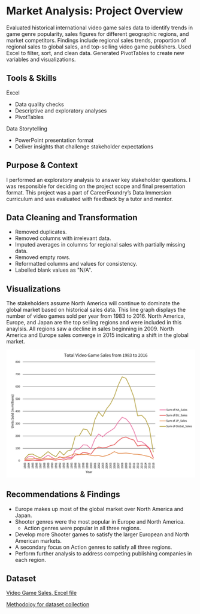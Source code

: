 # Market Analysis: Project Overview
Evaluated historical international video game sales data to identify trends in game genre popularity, sales figures for different geographic regions, and market competitors. Findings include regional sales trends, proportion of regional sales to global sales, and top-selling video game publishers. Used Excel to filter, sort, and clean data. Generated PivotTables to create new variables and visualizations.

## Tools & Skills
Excel
* Data quality checks
* Descriptive and exploratory analyses
* PivotTables
  
Data Storytelling
* PowerPoint presentation format
* Deliver insights that challenge stakeholder expectations

## Purpose & Context
I performed an exploratory analysis to answer key stakeholder questions. I was responsible for deciding on the project scope and final presentation format. This project was a part of 
CareerFoundry’s Data Immersion curriculum and was evaluated with feedback by a tutor and mentor.

## Data Cleaning and Transformation
* Removed duplicates.
* Removed columns with irrelevant data.
* Imputed averages in columns for regional sales with partially missing data.
* Removed empty rows.
* Reformatted columns and values for consistency.
* Labelled blank values as "N/A".

## Visualizations
The stakeholders assume North America will continue to dominate the global market based on historical sales data. This line graph displays the number of video games sold per year from 1983 to 2016. North America, Europe, and Japan are the top selling regions and were included in this anaylsis. All regions saw a decline in sales beginning in 2009. North America and Europe sales converge in 2015 indicating a shift in the global market.

<img src="https://github.com/ke177409/Kara-Evans/blob/main/Projects/images/Total_Sales.png"/>

## Recommendations & Findings
* Europe makes up most of the global market over North America and Japan.
* Shooter genres were the most popular in Europe and North America.
  * Action genres were popular in all three regions.
* Develop more Shooter games to satisfy the larger European and North American markets.
* A secondary focus on Action genres to satisfy all three regions.
* Perform further analysis to address competing publishing companies in each region.

## Dataset
[Video Game Sales, Excel file](https://github.com/ke177409/Market-Analysis/blob/main/Video%20game%20sales%20data%20set.xlsx)

[Methodoloy for dataset collection](https://www.vgchartz.com/methodology.php)
